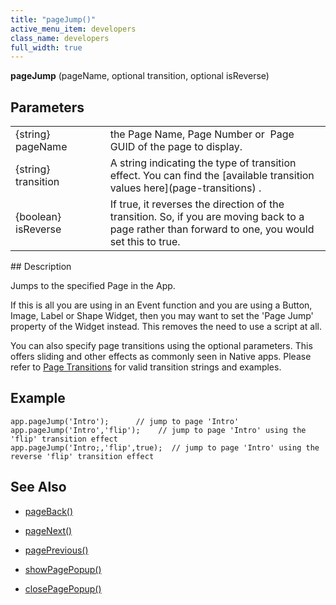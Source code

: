 ```yaml
---
title: "pageJump()"
active_menu_item: developers
class_name: developers
full_width: true
---
```



**pageJump** (pageName, optional transition, optional isReverse)

## Parameters

<table>
<tr>
<td width="164">
{string} pageName

</td>
<td width="12">
</td>
<td width="717">
the Page Name, Page Number or  Page GUID of the page to display.

</td>
</tr>
<tr>
<td width="164">
{string} transition

</td>
<td width="12">
</td>
<td width="717">
A string indicating the type of transition effect. You can find the [available transition values here](page-transitions) .

</td>
</tr>
<tr>
<td width="164">
{boolean} isReverse

</td>
<td width="12">
</td>
<td width="717">
If true, it reverses the direction of the transition. So, if you are moving back to a page rather than forward to one, you would set this to true.

</td>
</tr>
</table>
## Description

Jumps to the specified Page in the App.

If this is all you are using in an Event function and you are using a Button, Image, Label or Shape Widget, then you may want to set the 'Page Jump' property of the Widget instead. This removes the need to use a script at all.

You can also specify page transitions using the optional parameters. This offers sliding and other effects as commonly seen in Native apps. Please refer to [Page Transitions](page-transitions) for valid transition strings and examples.

## Example

    app.pageJump('Intro');      // jump to page 'Intro'
    app.pageJump('Intro','flip');    // jump to page 'Intro' using the 'flip' transition effect
    app.pageJump('Intro;,'flip',true);  // jump to page 'Intro' using the reverse 'flip' transition effect
   

## See Also

 - [pageBack()](pageback)

 - [pageNext()](pagenext)

 - [pagePrevious()](pageprevious)

 - [showPagePopup()](showpagepopup)

 - [closePagePopup()](closepagepopup)

